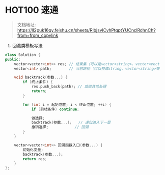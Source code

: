 # HOT100 速通

> 文档地址: https://ll2puk16qy.feishu.cn/sheets/RlbjsvICvhPtqptYUCnclRdhnCh?from=from_copylink

1. 回溯类模板写法

```cpp
class Solution {
public:
    vector<vector<int>> res; // 结果集（可以是vector<string>、vector<vector<string>>等）
    vector<int> path;        // 当前路径（可以换成string、vector<string>等）

    void backtrack(参数...) {
        if (终止条件) {
            res.push_back(path); // 或做其他处理
            return;
        }

        for (int i = 起始位置; i < 终止位置; ++i) {
            if (剪枝条件) continue;

            做选择;
            backtrack(参数...);   // 递归进入下一层
            撤销选择;            // 回溯
        }
    }

    vector<vector<int>> 回溯函数入口(参数...) {
        初始化变量;
        backtrack(参数...);
        return res;
    }
};
```